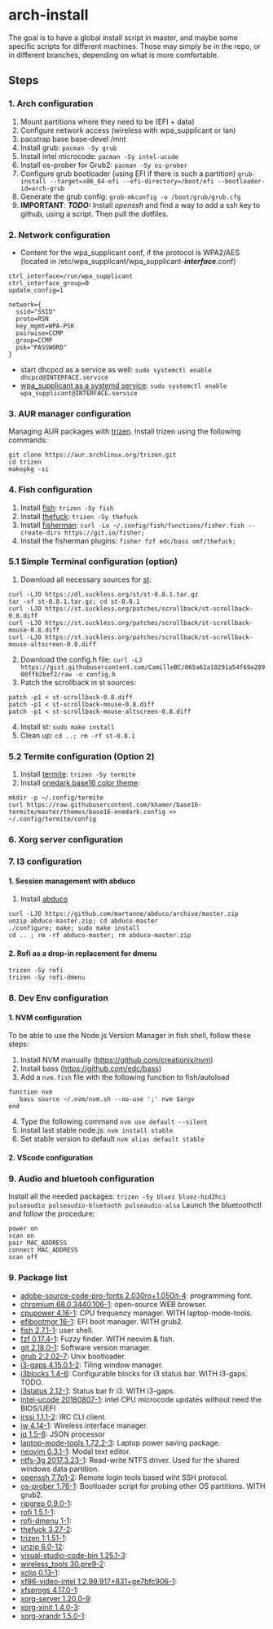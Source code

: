 # arch-install
The goal is to have a global install script in master, and maybe some specific scripts for different machines. Those may simply be in the repo, or in different branches, depending on what is more comfortable.
## Steps
### 1. Arch configuration
1. Mount partitions where they need to be (EFI + data)
2. Configure network access (wireless with wpa_supplicant or lan)
3. pacstrap base base-devel /mnt
4. Install grub:
`pacman -Sy grub`
5. Install intel microcode:
`pacman -Sy intel-ucode`
6. Install os-prober for Grub2:
`pacman -Sy os-prober`
7. Configure grub bootloader (using EFI if there is such a partition)
`grub-install --target=x86_64-efi --efi-directory=/boot/efi --bootloader-id=arch-grub`
8. Generate the grub config:
`grub-mkconfig -o /boot/grub/grub.cfg`
9. **IMPORTANT**: ***TODO:*** Install *openssh* and find a way to add a ssh key to github, using a script. Then pull the dotfiles.
### 2. Network configuration
* Content for the wpa_supplicant conf, if the protocol is WPA2/AES (located in /etc/wpa_supplicant/wpa_supplicant-***interface***.conf)
```
ctrl_interface=/run/wpa_supplicant                                                
ctrl_interface_group=0                                                            
update_config=1                                                                   
                                                                               
network={                                                                         
  ssid="SSID"                                                         
  proto=RSN                                                                     
  key_mgmt=WPA-PSK                                                              
  pairwise=CCMP                                                                 
  group=CCMP                                                                    
  psk="PASSWORD"                                   
}                                                                                                               
```
* start dhcpcd as a service as well:
`sudo systemctl enable dhcpcd@INTERFACE.service`
* [wpa_supplicant as a systemd service](https://www.ianweatherhogg.com/tech/2015-08-05-creating-systemd-wpa_supplicant-instance.html):
`sudo systemctl enable wpa_supplicant@INTERFACE.service`
### 3. AUR manager configuration
Managing AUR packages with [trizen](https://github.com/trizen/trizen).
Install trizen using the following commands:
```
git clone https://aur.archlinux.org/trizen.git
cd trizen
makepkg -si
```
### 4. Fish configuration
1. Install [fish](https://github.com/fish-shell/fish-shell):
`trizen -Sy fish`
2. Install [thefuck](https://github.com/nvbn/thefuck):
`trizen -Sy thefuck`
3. Install [fisherman](https://github.com/fisherman/fisherman):
`curl -Lo ~/.config/fish/functions/fisher.fish --create-dirs https://git.io/fisher;`
4. Install the fisherman plugins:
`fisher fzf edc/bass omf/thefuck;`
### 5.1 Simple Terminal configuration (option)
1. Download all necessary sources for [st](https://st.suckless.org):
```
curl -LJO https://dl.suckless.org/st/st-0.8.1.tar.gz
tar -xf st-0.8.1.tar.gz; cd st-0.8.1
curl -LJO https://st.suckless.org/patches/scrollback/st-scrollback-0.8.diff
curl -LJO https://st.suckless.org/patches/scrollback/st-scrollback-mouse-0.8.diff
curl -LJO https://st.suckless.org/patches/scrollback/st-scrollback-mouse-altscreen-0.8.diff
```
2. Download the config.h file:
`curl -LJ https://gist.githubusercontent.com/CamilleBC/065a62a10291a54f69a20900ffb2bef2/raw -o config.h`
3. Patch the scrollback in st sources:
```
patch -p1 < st-scrollback-0.8.diff
patch -p1 < st-scrollback-mouse-0.8.diff
patch -p1 < st-scrollback-mouse-altscreen-0.8.diff
```
4. Install st:
`sudo make install`
5. Clean up:
`cd ..; rm -rf st-0.8.1`
### 5.2 Termite configuration (Option 2)
1. Install [termite](https://github.com/thestinger/termite):
`trizen -Sy termite`
2. Install [onedark base16 color theme](https://github.com/khamer/base16-termite/blob/master/themes/base16-onedark.config):
```
mkdir -p ~/.config/termite
curl https://raw.githubusercontent.com/khamer/base16-termite/master/themes/base16-onedark.config >> ~/.config/termite/config
```
### 6. Xorg server configuration
### 7. I3 configuration
#### 1. Session management with abduco
1. Install [abduco](https://github.com/martanne/abduco)
```
curl -LJO https://github.com/martanne/abduco/archive/master.zip
unzip abduco-master.zip; cd abduco-master
./configure; make; sudo make install
cd .. ; rm -rf abduco-master; rm abduco-master.zip
```
#### 2. Rofi as a drop-in replacement for dmenu
```
trizen -Sy rofi
trizen -Sy rofi-dmenu
```
### 8. Dev Env configuration
#### 1. NVM configuration
To be able to use the Node.js Version Manager in fish shell, follow these steps:
1. Install NVM manually (https://github.com/creationix/nvm)
2. Install bass (https://github.com/edc/bass)
3. Add a `nvm.fish` file with the following function to fish/autoload
```
function nvm
   bass source ~/.nvm/nvm.sh --no-use ';' nvm $argv
end
```
4. Type the following command `nvm use default --silent`
5. Install last stable node.js:
`nvm install stable`
6. Set stable version to default
`nvm alias default stable`
#### 2. VScode configuration
### 9. Audio and bluetooh configuration
Install all the needed packages:
`trizen -Sy bluez bluez-hid2hci pulseaudio pulseaudio-bluetooth pulseaudio-alsa`
Launch the bluetoothctl and follow the procedure:
```
power on
scan on
pair MAC_ADDRESS
connect MAC_ADDRESS
scan off
```
### 9. Package list
* [adobe-source-code-pro-fonts 2.030ro+1.050it-4](https://github.com/adobe-fonts/source-code-pro): programming font.
* [chromium 68.0.3440.106-1](): open-source WEB browser.
* [cpupower 4.16-1](https://github.com/torvalds/linux/tree/master/tools/power/cpupower): CPU frequency manager. WITH laptop-mode-tools.
* [efibootmgr 16-1](https://github.com/rhboot/efibootmgr): EFI boot manager. WITH grub2.
* [fish 2.7.1-1](https://github.com/fish-shell/fish-shell): user shell.
* [fzf 0.17.4-1](https://github.com/junegunn/fzf): Fuzzy finder. WITH neovim & fish.
* [git 2.18.0-1](https://git-scm.com/): Software version manager.
* [grub 2:2.02-7](https://www.gnu.org/software/grub/): Unix bootloader.
* [i3-gaps 4.15.0.1-2](https://github.com/Airblader/i3): Tiling window manager. 
* [i3blocks 1.4-6](https://github.com/vivien/i3blocks): Configurable blocks for i3 status bar. WITH i3-gaps. TODO.
* [i3status 2.12-1](https://github.com/i3/i3status): Status bar fr i3. WITH i3-gaps.
* [intel-ucode 20180807-1](https://downloadcenter.intel.com/search?keyword=processor+microcode+data+file): intel CPU microcode updates without need the BIOS/UEFI 
* [irssi 1.1.1-2](https://irssi.org/): IRC CLI client.
* [iw 4.14-1](https://wireless.wiki.kernel.org/en/users/Documentation/iw): Wireless interface manager.
* [jq 1.5-6](https://stedolan.github.io/jq/): JSON processor
* [laptop-mode-tools 1.72.2-3](https://github.com/rickysarraf/laptop-mode-tools): Laptop power saving package.
* [neovim 0.3.1-1](https://neovim.io/): Modal text editor.
* [ntfs-3g 2017.3.23-1](https://www.tuxera.com/community/open-source-ntfs-3g/): Read-write NTFS driver. Used for the shared windows data partition.
* [openssh 7.7p1-2](https://www.openssh.com/): Remote login tools based wiht SSH protocol.
* [os-prober 1.76-1](http://joeyh.name/code/os-prober/): Bootloader script for probing other OS partitions. WITH grub2.
* [ripgrep 0.9.0-1](): 
* [rofi 1.5.1-1](): 
* [rofi-dmenu 1-1](): 
* [thefuck 3.27-2](): 
* [trizen 1:1.51-1](): 
* [unzip 6.0-12](): 
* [visual-studio-code-bin 1.25.1-3]():  
* [wireless_tools 30.pre9-2](): 
* [xclip 0.13-1](): 
* [xf86-video-intel 1:2.99.917+831+ge7bfc906-1](): 
* [xfsprogs 4.17.0-1](): 
* [xorg-server 1.20.0-9](): 
* [xorg-xinit 1.4.0-3](): 
* [xorg-xrandr 1.5.0-1](): 
